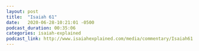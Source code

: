 ```yaml
---
layout: post
title:  "Isaiah 61"
date:   2020-06-28-10:21:01 -0500
podcast_duration: 00:35:06
categories: isaiah-explained
podcast_link: http://www.isaiahexplained.com/media/commentary/Isaiah61.mp3
---
```

